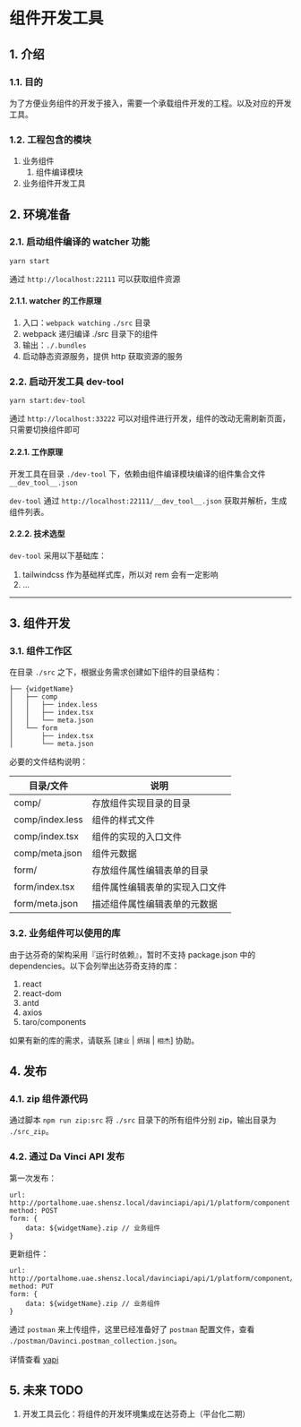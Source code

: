 # 组件开发工具

## 1. 介绍

### 1.1. 目的

为了方便业务组件的开发于接入，需要一个承载组件开发的工程。以及对应的开发工具。

### 1.2. 工程包含的模块

1. 业务组件
   1. 组件编译模块
2. 业务组件开发工具

## 2. 环境准备

### 2.1. 启动组件编译的 watcher 功能

```shell
yarn start
```

通过 `http://localhost:22111` 可以获取组件资源

#### 2.1.1. watcher 的工作原理

1. 入口：`webpack watching` `./src` 目录
2. webpack 递归编译 ./src 目录下的组件
3. 输出：`./.bundles`
4. 启动静态资源服务，提供 http 获取资源的服务

### 2.2. 启动开发工具 dev-tool

```shell
yarn start:dev-tool
```

通过 `http://localhost:33222` 可以对组件进行开发，组件的改动无需刷新页面，只需要切换组件即可

#### 2.2.1. 工作原理

开发工具在目录 `./dev-tool` 下，依赖由组件编译模块编译的组件集合文件 `__dev_tool__.json`

`dev-tool` 通过 `http://localhost:22111/__dev_tool__.json` 获取并解析，生成组件列表。

#### 2.2.2. 技术选型

`dev-tool` 采用以下基础库：

1. tailwindcss 作为基础样式库，所以对 rem 会有一定影响
2. ...

---

## 3. 组件开发

### 3.1. 组件工作区

在目录 `./src` 之下，根据业务需求创建如下组件的目录结构：

```pre
├── {widgetName}
│   ├── comp
│   │   ├── index.less
│   │   ├── index.tsx
│   │   └── meta.json
│   └── form
│       ├── index.tsx
│       └── meta.json
```

必要的文件结构说明：

| 目录/文件       | 说明                           |
| --------------- | ------------------------------ |
| comp/           | 存放组件实现目录的目录         |
| comp/index.less | 组件的样式文件                 |
| comp/index.tsx  | 组件的实现的入口文件           |
| comp/meta.json  | 组件元数据                     |
| form/           | 存放组件属性编辑表单的目录     |
| form/index.tsx  | 组件属性编辑表单的实现入口文件 |
| form/meta.json  | 描述组件属性编辑表单的元数据   |

### 3.2. 业务组件可以使用的库

由于达芬奇的架构采用『运行时依赖』，暂时不支持 package.json 中的 dependencies。以下会列举出达芬奇支持的库：

1. react
2. react-dom
3. antd
4. axios
5. taro/components

如果有新的库的需求，请联系 [`建业` | `炳瑞` | `相杰`] 协助。

## 4. 发布

### 4.1. zip 组件源代码

通过脚本 `npm run zip:src` 将 `./src` 目录下的所有组件分别 zip，输出目录为 `./src_zip`。

### 4.2. 通过 Da Vinci API 发布

第一次发布：

```shell
url: http://portalhome.uae.shensz.local/davinciapi/api/1/platform/component
method: POST
form: {
    data: ${widgetName}.zip // 业务组件
}
```

更新组件：

```shell
url: http://portalhome.uae.shensz.local/davinciapi/api/1/platform/component/:id
method: PUT
form: {
    data: ${widgetName}.zip // 业务组件
}
```

通过 `postman` 来上传组件，这里已经准备好了 `postman` 配置文件，查看 `./postman/Davinci.postman_collection.json`。

详情查看 [yapi](http://mock.guorou.local/project/206/interface/api/19017)

## 5. 未来 TODO

1. 开发工具云化：将组件的开发环境集成在达芬奇上（平台化二期）
